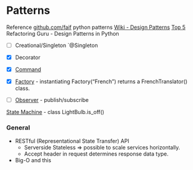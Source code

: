 # Patterns


Reference [github.com/faif](https://github.com/faif/python-patterns) python patterns
[Wiki - Design Patterns](https://en.wikipedia.org/wiki/Design_Patterns#Patterns_by_type)
[Top 5](https://www.upgrad.com/blog/software-design-patterns/)
Refactoring Guru - Design Patterns in Python

- [ ] Creational/Singleton `@Singleton
- [x] Decorator
- [x] [Command](https://www.geeksforgeeks.org/command-method-python-design-patterns/)
- [x] [Factory](https://www.geeksforgeeks.org/factory-method-python-design-patterns/) - instantiating Factory(“French”) returns a FrenchTranslator() class.
- [ ] [Observer](https://www.geeksforgeeks.org/observer-method-python-design-patterns/) - publish/subscribe


[State Machine](https://www.askpython.com/python-modules/state-machines-python) - class LightBulb.is_off()


### General
* RESTful (Representational State Transfer) API
    * Serverside Stateless => possible to scale services horizontally.
    * Accept header in request determines response data type.
* Big-O and this
